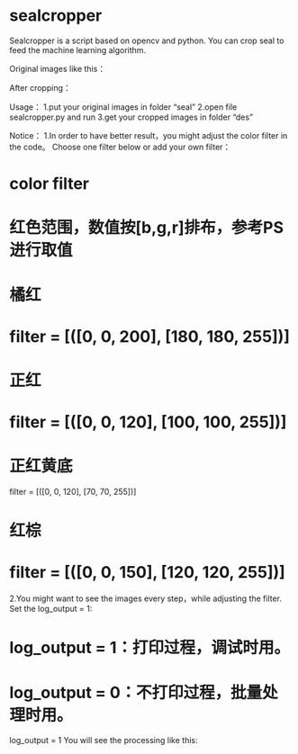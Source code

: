 # sealcropper

Sealcropper is a script based on opencv and python. You can crop seal to feed the machine learning algorithm.

Original images like this：


After cropping：


Usage：
1.put your original images in folder  “seal”
2.open file sealcropper.py and run
3.get your cropped images in folder  “des”

Notice：
1.In order to have better result，you might adjust the color filter in the code。
Choose one filter below or add your own filter：
# color filter
# 红色范围，数值按[b,g,r]排布，参考PS进行取值
# 橘红
# filter = [([0, 0, 200], [180, 180, 255])]
# 正红
# filter = [([0, 0, 120], [100, 100, 255])]
# 正红黄底
filter = [([0, 0, 120], [70, 70, 255])]
# 红棕
# filter = [([0, 0, 150], [120, 120, 255])]

2.You might want to see the images every step，while adjusting the filter.  Set the log_output = 1:
# log_output = 1：打印过程，调试时用。
# log_output = 0：不打印过程，批量处理时用。
log_output = 1
You will see the processing like this:




